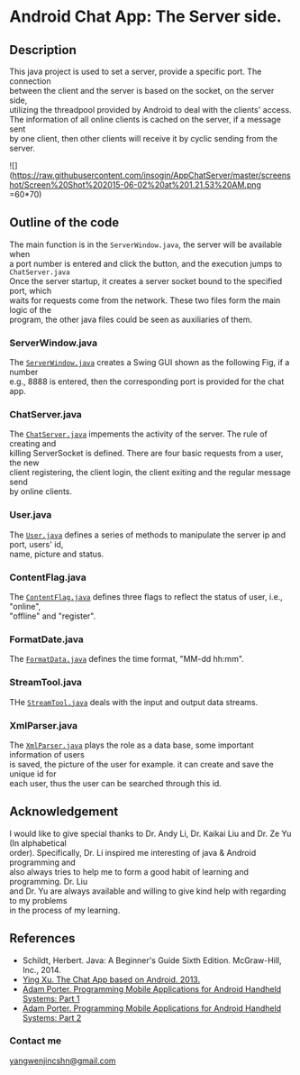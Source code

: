 # Android Chat App: The Server side.

## Description
This java project is used to set a server, provide a specific port. The connection  
between the client and the server is based on the socket, on the server side,  
utilizing the threadpool provided by Android to deal with the clients' access.  
The information of all online clients is cached on the server, if a message sent  
by one client, then other clients will receive it by cyclic sending from the server.

![](https://raw.githubusercontent.com/insogin/AppChatServer/master/screenshot/Screen%20Shot%202015-06-02%20at%201.21.53%20AM.png =60*70)

## Outline of the code
The main function is in the `ServerWindow.java`, the server will be available when  
a port number is entered and click the button, and the execution jumps to `ChatServer.java`  
Once the server startup, it creates a server socket bound to the specified port, which  
waits for requests come from the network. These two files form the main logic of the  
program, the other java files could be seen as auxiliaries of them.
### ServerWindow.java  
The [`ServerWindow.java`](https://github.com/insogin/AppChatServer/blob/master/src/com/csu/client/ServerWindow.java) creates a Swing GUI shown as the following Fig, if a number  
e.g., 8888 is entered, then the corresponding port is provided for the chat app.

### ChatServer.java
The [`ChatServer.java`](https://github.com/insogin/AppChatServer/blob/master/src/com/csu/server/ChatServer.java) impements the activity of the server. The rule of creating and  
killing ServerSocket is defined. There are four basic requests from a user, the new  
client registering, the client login, the client exiting and the regular message send  
by online clients.

### User.java
The [`User.java`](https://github.com/insogin/AppChatServer/blob/master/src/com/csu/bean/User.java) defines a series of methods to manipulate the server ip and port, users' id,  
name, picture and status.

### ContentFlag.java
The [`ContentFlag.java`](https://github.com/insogin/AppChatServer/blob/master/src/com/csu/constant/ContentFlag.java) defines three flags to reflect the status of user, i.e., "online",  
"offline" and "register".

### FormatDate.java
The [`FormatData.java`](https://github.com/insogin/AppChatServer/blob/master/src/com/csu/tool/FormatDate.java) defines the time format, "MM-dd hh:mm".

### StreamTool.java
THe [`StreamTool.java`](https://github.com/insogin/AppChatServer/blob/master/src/com/csu/tool/StreamTool.java) deals with the input and output data streams.

### XmlParser.java
The [`XmlParser.java`](https://github.com/insogin/AppChatServer/blob/master/src/com/csu/tool/XmlParser.java) plays the role as a data base, some important information of users  
is saved, the picture of the user for example. it can create and save the unique id for  
each user, thus the user can be searched through this id.

## Acknowledgement
I would like to give special thanks to Dr. Andy Li, Dr. Kaikai Liu and Dr. Ze Yu (In alphabetical  
order). Specifically, Dr. Li inspired me  interesting of java & Android programming and  
also always tries to help me to form a good habit of learning and programming. Dr. Liu  
and Dr. Yu are always available and willing to give kind help with regarding to my problems  
in the process of my learning.

## References
* Schildt, Herbert. Java: A Beginner's Guide Sixth Edition. McGraw-Hill, Inc., 2014.
* [Ying Xu. The Chat App based on Android. 2013.](http://download.csdn.net/detail/jiangliloveyou/6457969)
* [Adam Porter. Programming Mobile Applications for Android Handheld Systems: Part 1](https://class.coursera.org/androidpart1-004)
* [Adam Porter. Programming Mobile Applications for Android Handheld Systems: Part 2](https://class.coursera.org/androidpart2-003)

### Contact me
yangwenjincshn@gmail.com
